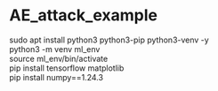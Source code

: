 # AE_attack_example

sudo apt install python3 python3-pip python3-venv -y  <br> 
python3 -m venv ml_env  <br> 
source ml_env/bin/activate  <br> 
pip install tensorflow matplotlib <br> 
pip install numpy==1.24.3 <br> 
